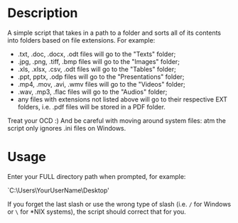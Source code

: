 # Description

A simple script that takes in a path to a folder and sorts all of its contents into folders based on file extensions. For example:

- .txt, .doc, .docx, .odt files will go to the "Texts" folder;
- .jpg, .png, .tiff, .bmp files will go to the "Images" folder;
- .xls, .xlsx, .csv, .odt files will go to the "Tables" folder;
- .ppt, pptx, .odp files will go to the "Presentations" folder;
- .mp4, .mov, .avi, .wmv files will go to the "Videos" folder;
- .wav, .mp3, .flac files will go to the "Audios" folder;
- any files with extensions not listed above will go to their respective EXT folders, i.e. .pdf files will be stored in a PDF folder.

Treat your OCD :) And be careful with moving around system files: atm the script only ignores .ini files on Windows.

# Usage
Enter your FULL directory path when prompted, for example:

`C:\Users\YourUserName\Desktop\'

If you forget the last slash or use the wrong type of slash (i.e. `/` for Windows or `\` for *NIX systems), the script should correct that for you.
